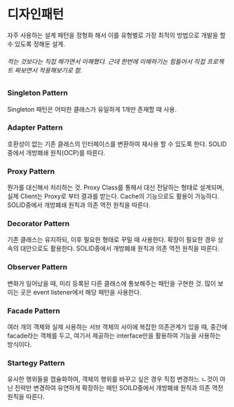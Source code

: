 # 디자인패턴 
자주 사용하는 설계 패턴을 정형화 해서 이를 유형별로 가장 최적의 방법으로 개발을 할 수 있도록 정해둔 설계.

###### 적는 것보다는 직접 해가면서 이해했다. 근데 한번에 이해하기는 힘들어서 직접 프로젝트 짜보면서 적용해보기로 함.

### Singleton Pattern
Singleton 패턴은 어떠한 클래스가 유일하게 1개만 존재할 때 사용.

### Adapter Pattern
호환성이 없는 기존 클래스의 인터페이스를 변환하여 재사용 할 수 있도록 한다. SOLID중에서 개방폐쇄 원칙(OCP)를 따른다.

### Proxy Pattern
뭔가를 대신해서 처리하는 것. Proxy Class를 통해서 대신 전달하는 형태로 설계되며, 실제 Client는 Proxy로 부터 결과를 받는다. Cache의 기능으로도 활용이 가능하다.
SOLID중에서 개방폐쇄 원칙과 의존 역전 원칙을 따른다.

### Decorator Pattern
기존 클래스는 유지하되, 이후 필요한 형태로 꾸밀 때 사용한다. 확장이 필요한 경우 상속의 대안으로도 활용한다. SOLID중에서 개방폐쇄 원칙과 의존 역전 원칙을 따른다.

### Observer Pattern
변화가 일어났을 때, 미리 등록된 다른 클래스에 통보해주는 패턴을 구현한 것. 많이 보이는 곳은 event listener에서 해당 패턴을 사용한다.

### Facade Pattern
여러 개의 객체와 실제 사용하는 서브 객체의 사이에 복잡한 의존관계가 있을 때, 중간에 facade라는 객체를 두고, 여기서 제공하는 interface만을 활용하여 기능을 사용하는 방식이다.

### Startegy Pattern
유사한 행위들을 캡슐화하여, 객체의 행위를 바꾸고 싶은 경우 직접 변경하느 ㄴ것이 아닌 전략만 변경하여 유연하게 확장하는 패턴 SOILD중에서 개방폐쇄 원칙과 의존 역전 원칙을 따른다.

